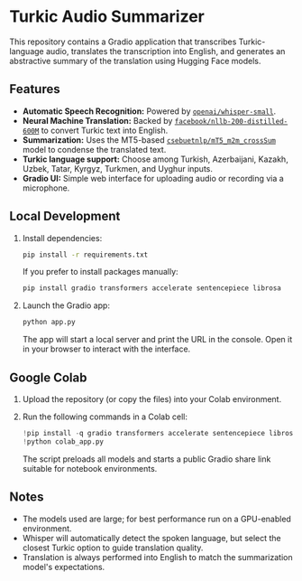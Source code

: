 # Turkic Audio Summarizer

This repository contains a Gradio application that transcribes Turkic-language audio,
translates the transcription into English, and generates an abstractive summary of the
translation using Hugging Face models.

## Features

- **Automatic Speech Recognition:** Powered by [`openai/whisper-small`](https://huggingface.co/openai/whisper-small).
- **Neural Machine Translation:** Backed by [`facebook/nllb-200-distilled-600M`](https://huggingface.co/facebook/nllb-200-distilled-600M) to convert Turkic text into English.
- **Summarization:** Uses the MT5-based [`csebuetnlp/mT5_m2m_crossSum`](https://huggingface.co/csebuetnlp/mT5_m2m_crossSum) model to condense the translated text.
- **Turkic language support:** Choose among Turkish, Azerbaijani, Kazakh, Uzbek, Tatar, Kyrgyz, Turkmen, and Uyghur inputs.
- **Gradio UI:** Simple web interface for uploading audio or recording via a microphone.

## Local Development

1. Install dependencies:

   ```bash
   pip install -r requirements.txt
   ```

   If you prefer to install packages manually:

   ```bash
   pip install gradio transformers accelerate sentencepiece librosa
   ```

2. Launch the Gradio app:

   ```bash
   python app.py
   ```

   The app will start a local server and print the URL in the console. Open it in your browser to interact with the interface.

## Google Colab

1. Upload the repository (or copy the files) into your Colab environment.
2. Run the following commands in a Colab cell:

   ```python
   !pip install -q gradio transformers accelerate sentencepiece librosa
   !python colab_app.py
   ```

   The script preloads all models and starts a public Gradio share link suitable for notebook environments.

## Notes

- The models used are large; for best performance run on a GPU-enabled environment.
- Whisper will automatically detect the spoken language, but select the closest Turkic option to guide translation quality.
- Translation is always performed into English to match the summarization model's expectations.
